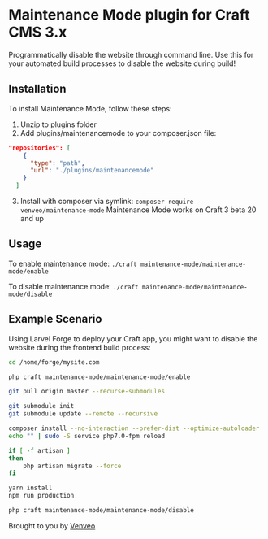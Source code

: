 # Maintenance Mode plugin for Craft CMS 3.x

Programmatically disable the website through command line. Use this for your automated build processes to disable the website during build!

## Installation

To install Maintenance Mode, follow these steps:

1. Unzip to plugins folder
2. Add plugins/maintenancemode to your composer.json file:
```json
"repositories": [
    {
      "type": "path",
      "url": "./plugins/maintenancemode"
    }
  ]
```
3. Install with composer via symlink: `composer require venveo/maintenance-mode`
Maintenance Mode works on Craft 3 beta 20 and up

## Usage
To enable maintenance mode:
`./craft maintenance-mode/maintenance-mode/enable`

To disable maintenance mode:
`./craft maintenance-mode/maintenance-mode/disable`

## Example Scenario
Using Larvel Forge to deploy your Craft app, you might want to disable the website during the frontend build process:

```bash
cd /home/forge/mysite.com

php craft maintenance-mode/maintenance-mode/enable

git pull origin master --recurse-submodules

git submodule init
git submodule update --remote --recursive

composer install --no-interaction --prefer-dist --optimize-autoloader
echo "" | sudo -S service php7.0-fpm reload

if [ -f artisan ]
then
    php artisan migrate --force
fi

yarn install
npm run production

php craft maintenance-mode/maintenance-mode/disable
```


Brought to you by [Venveo](https://venveo.com)
